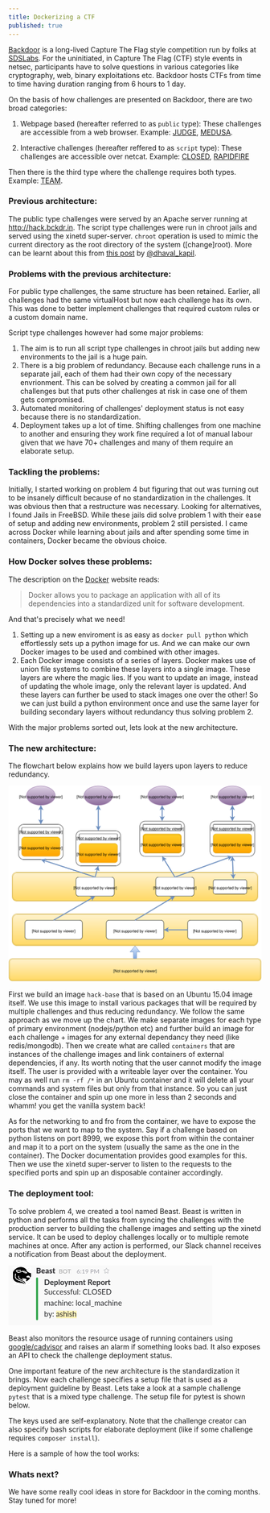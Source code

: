 ```yaml
---
title: Dockerizing a CTF
published: true
---
```


[Backdoor](https://backdoor.sdslabs.co/) is a long-lived Capture The Flag style competition run by folks at [SDSLabs](https://sdslabs.co/). For the uninitiated, in Capture The Flag (CTF) style events in netsec, participants have to solve questions in various categories like cryptography, web, binary exploitations etc. Backdoor hosts CTFs from time to time having duration ranging from 6 hours to 1 day.

On the basis of how challenges are presented on Backdoor, there are two broad categories:

1.  Webpage based (hereafter referred to as `public` type):
These challenges are accessible from a web browser. Example: [JUDGE](https://backdoor.sdslabs.co/challenges/JUDGE), [MEDUSA](https://backdoor.sdslabs.co/challenges/MEDUSA).
 
 2. Interactive challenges (hereafter reffered to as `script` type):
 These challenges are accessible over netcat. Example: [CLOSED](https://backdoor.sdslabs.co/challenges/CLOSED), [RAPIDFIRE](https://backdoor.sdslabs.co/challenges/RAPIDFIRE)
 
 Then there is the third type where the challenge requires both types. Example: [TEAM](https://backdoor.sdslabs.co/challenges/TEAM).

### Previous architecture:

The public type challenges were served by an Apache server running at http://hack.bckdr.in. The script type challenges were run in chroot jails and served using the xinetd super-server. `chroot` operation is used to mimic the current directory as the root directory of the system ([change]root). More can be learnt about this from [this post](https://dhavalkapil.com/blogs/Combining-chroot-and-xinetd/) by [@dhaval_kapil](https://twitter.com/dhaval_kapil).

### Problems with the previous architecture:

For public type challenges, the same structure has been retained. Earlier, all challenges had the same virtualHost but now each challenge has its own. This was done to better implement challenges that required custom rules or a custom domain name.

Script type challenges however had some major problems:

1. The aim is to run all script type challenges in chroot jails but adding new environments to the jail is a huge pain.
2. There is a big problem of redundancy. Because each challenge runs in a separate jail, each of them had their own copy of the necessary envrionment. This can be solved by creating a common jail for all challenges but that puts other challenges at risk in case one of them gets compromised.
3. Automated monitoring of challenges' deployment status is not easy because there is no standardization.
4. Deployment takes up a lot of time. Shifting challenges from one machine to another and ensuring they work fine required a lot of manual labour given that we have 70+ challenges and many of them require an elaborate setup.

### Tackling the problems:

Initially, I started working on problem 4 but figuring that out was turning out to be insanely difficult because of no standardization in the challenges. It was obvious then that a restructure was necessary. Looking for alternatives, I found Jails in FreeBSD. While these jails did solve problem 1 with their ease of setup and adding new environments, problem 2 still persisted. I came across Docker while learning about jails and after spending some time in containers, Docker became the obvious choice.

### How Docker solves these problems:

The description on the [Docker](https://www.docker.com/what-docker) website reads:

> Docker allows you to package an application with all of its dependencies into a standardized unit for software development.

And that's precisely what we need!

1. Setting up a new enviroment is as easy as `docker pull python` which effortlessly sets up a python image for us. And we can make our own Docker images to be used and combined with other images.
2. Each Docker image consists of a series of layers. Docker makes use of union file systems to combine these layers into a single image. These layers are where the magic lies. If you want to update an image, instead of updating the whole image, only the relevant layer is updated. And these layers can further be used to stack images one over the other! So we can just build a python environment once and use the same layer for building secondary layers without redundancy thus solving problem 2.

With the major problems sorted out, lets look at the new architecture.

### The new architecture:

The flowchart below explains how we build layers upon layers to reduce redundancy.

<a href="/images/posts/architecture.svg" data-lightbox="hack_architecture" data-title="Hack architecture">![Hack architecture](/images/posts/architecture.svg)</a>

First we build an image `hack-base` that is based on an Ubuntu 15.04 image itself. We use this image to install various packages that will be required by multiple challenges and thus reducing redundancy. We follow the same approach as we move up the chart. We make separate images for each type of primary environment (nodejs/python etc) and further build an image for each challenge + images for any external dependancy they need (like redis/mongodb). Then we create what are called `containers` that are instances of the challenge images and link containers of external dependencies, if any. Its worth noting that the user cannot modify the image itself. The user is provided with a writeable layer over the container. You may as well run `rm -rf /*` in an Ubuntu container and it will delete all your commands and system files but only from that instance. So you can just close the container and spin up one more in less than 2 seconds and whamm! you get the vanilla system back!

As for the networking to and fro from the container, we have to expose the ports that we want to map to the system. Say if a challenge based on python  listens on port 8999, we expose this port from within the container and map it to a port on the system (usually the same as the one in the container). The Docker documentation provides good examples for this. Then we use the xinetd super-server to listen to the requests to the specified ports and spin up an disposable container accordingly.

### The deployment tool:

To solve problem 4, we created a tool named Beast. Beast is written in python and performs all the tasks from syncing the challenges with the production server to building the challenge images and setting up the xinetd service. It can be used to deploy challenges locally or to multiple remote machines at once. After any action is performed, our Slack channel receives a notification from Beast about the deployment.

<a href="/images/posts/beast.png" data-lightbox="beast_report" data-title="Beast report on Slack">![Beast report on Slack](/images/posts/beast.png)</a>

Beast also monitors the resource usage of running containers using [google/cadvisor]() and raises an alarm if something looks bad. It also exposes an API to check the challenge deployment status.

One important feature of the new architecture is the standardization it brings. Now each challenge specifies a setup file that is used as a deployment guideline by Beast. Lets take a look at a sample challenge `pytest` that is a mixed type challenge. The setup file for pytest is shown below.

<script src="https://gist.github.com/yankee101/58075d100b2658fc7070.js"></script>

The keys used are self-explanatory. Note that the challenge creator can also specify bash scripts for elaborate deployment (like if some challenge requires `composer install`).

Here is a sample of how the tool works:

<div style="text-align: center"><blockquote class="imgur-embed-pub" lang="en" data-id="4jYSvcU"><a href="https://imgur.com/4jYSvcU"></a></blockquote></div><script async src="https://s.imgur.com/min/embed.js" charset="utf-8"></script>

### Whats next?

We have some really cool ideas in store for Backdoor in the coming months. Stay tuned for more!



